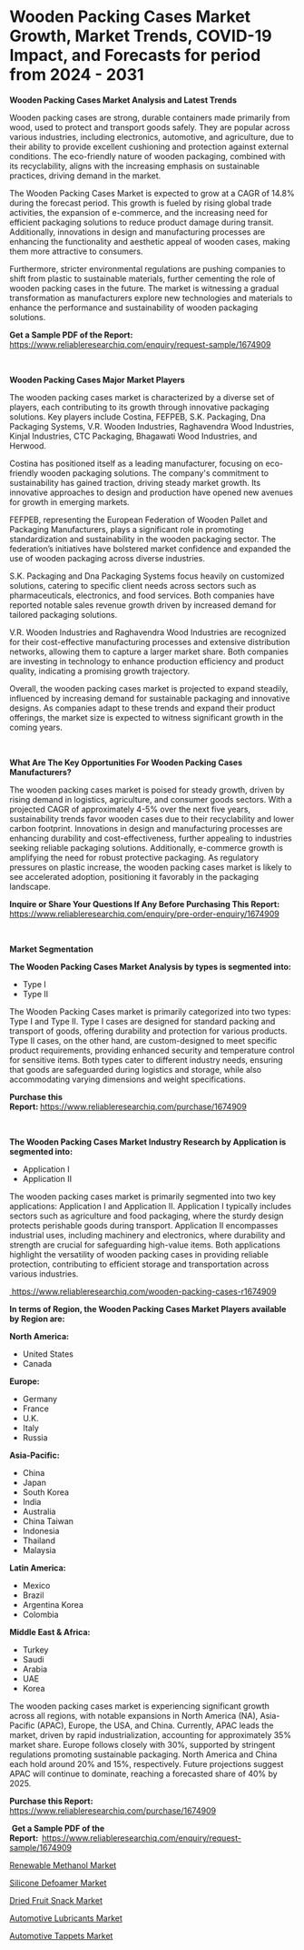 <p><h1>Wooden Packing Cases Market Growth, Market Trends, COVID-19 Impact, and Forecasts for period from 2024 - 2031</h1></p><p><strong>Wooden Packing Cases Market Analysis and Latest Trends</strong></p>
<p><p>Wooden packing cases are strong, durable containers made primarily from wood, used to protect and transport goods safely. They are popular across various industries, including electronics, automotive, and agriculture, due to their ability to provide excellent cushioning and protection against external conditions. The eco-friendly nature of wooden packaging, combined with its recyclability, aligns with the increasing emphasis on sustainable practices, driving demand in the market.</p><p>The Wooden Packing Cases Market is expected to grow at a CAGR of 14.8% during the forecast period. This growth is fueled by rising global trade activities, the expansion of e-commerce, and the increasing need for efficient packaging solutions to reduce product damage during transit. Additionally, innovations in design and manufacturing processes are enhancing the functionality and aesthetic appeal of wooden cases, making them more attractive to consumers. </p><p>Furthermore, stricter environmental regulations are pushing companies to shift from plastic to sustainable materials, further cementing the role of wooden packing cases in the future. The market is witnessing a gradual transformation as manufacturers explore new technologies and materials to enhance the performance and sustainability of wooden packaging solutions.</p></p>
<p><strong>Get a Sample PDF of the Report:&nbsp;</strong> <a href="https://www.reliableresearchiq.com/enquiry/request-sample/1674909?utm_campaign=1404&utm_medium=2&utm_source=Github&utm_content=ia&utm_term=10102024&utm_id=wooden-packing-cases">https://www.reliableresearchiq.com/enquiry/request-sample/1674909</a></p>
<p>&nbsp;</p>
<p><strong>Wooden Packing Cases Major Market Players</strong></p>
<p><p>The wooden packing cases market is characterized by a diverse set of players, each contributing to its growth through innovative packaging solutions. Key players include Costina, FEFPEB, S.K. Packaging, Dna Packaging Systems, V.R. Wooden Industries, Raghavendra Wood Industries, Kinjal Industries, CTC Packaging, Bhagawati Wood Industries, and Herwood.</p><p>Costina has positioned itself as a leading manufacturer, focusing on eco-friendly wooden packaging solutions. The company's commitment to sustainability has gained traction, driving steady market growth. Its innovative approaches to design and production have opened new avenues for growth in emerging markets.</p><p>FEFPEB, representing the European Federation of Wooden Pallet and Packaging Manufacturers, plays a significant role in promoting standardization and sustainability in the wooden packaging sector. The federation’s initiatives have bolstered market confidence and expanded the use of wooden packaging across diverse industries.</p><p>S.K. Packaging and Dna Packaging Systems focus heavily on customized solutions, catering to specific client needs across sectors such as pharmaceuticals, electronics, and food services. Both companies have reported notable sales revenue growth driven by increased demand for tailored packaging solutions.</p><p>V.R. Wooden Industries and Raghavendra Wood Industries are recognized for their cost-effective manufacturing processes and extensive distribution networks, allowing them to capture a larger market share. Both companies are investing in technology to enhance production efficiency and product quality, indicating a promising growth trajectory.</p><p>Overall, the wooden packing cases market is projected to expand steadily, influenced by increasing demand for sustainable packaging and innovative designs. As companies adapt to these trends and expand their product offerings, the market size is expected to witness significant growth in the coming years.</p></p>
<p>&nbsp;</p>
<p><strong>What Are The Key Opportunities For Wooden Packing Cases Manufacturers?</strong></p>
<p><p>The wooden packing cases market is poised for steady growth, driven by rising demand in logistics, agriculture, and consumer goods sectors. With a projected CAGR of approximately 4-5% over the next five years, sustainability trends favor wooden cases due to their recyclability and lower carbon footprint. Innovations in design and manufacturing processes are enhancing durability and cost-effectiveness, further appealing to industries seeking reliable packaging solutions. Additionally, e-commerce growth is amplifying the need for robust protective packaging. As regulatory pressures on plastic increase, the wooden packing cases market is likely to see accelerated adoption, positioning it favorably in the packaging landscape.</p></p>
<p><strong>Inquire or Share Your Questions If Any Before Purchasing This Report:</strong> <a href="https://www.reliableresearchiq.com/enquiry/pre-order-enquiry/1674909?utm_campaign=1404&utm_medium=2&utm_source=Github&utm_content=ia&utm_term=10102024&utm_id=wooden-packing-cases">https://www.reliableresearchiq.com/enquiry/pre-order-enquiry/1674909</a></p>
<p>&nbsp;</p>
<p><strong>Market Segmentation</strong></p>
<p><strong>The Wooden Packing Cases Market Analysis by types is segmented into:</strong></p>
<p><ul><li>Type I</li><li>Type II</li></ul></p>
<p><p>The Wooden Packing Cases market is primarily categorized into two types: Type I and Type II. Type I cases are designed for standard packing and transport of goods, offering durability and protection for various products. Type II cases, on the other hand, are custom-designed to meet specific product requirements, providing enhanced security and temperature control for sensitive items. Both types cater to different industry needs, ensuring that goods are safeguarded during logistics and storage, while also accommodating varying dimensions and weight specifications.</p></p>
<p><strong>Purchase this Report:&nbsp;</strong><a href="https://www.reliableresearchiq.com/purchase/1674909?utm_campaign=1404&utm_medium=2&utm_source=Github&utm_content=ia&utm_term=10102024&utm_id=wooden-packing-cases">https://www.reliableresearchiq.com/purchase/1674909</a></p>
<p>&nbsp;</p>
<p><strong>The Wooden Packing Cases Market Industry Research by Application is segmented into:</strong></p>
<p><ul><li>Application I</li><li>Application II</li></ul></p>
<p><p>The wooden packing cases market is primarily segmented into two key applications: Application I and Application II. Application I typically includes sectors such as agriculture and food packaging, where the sturdy design protects perishable goods during transport. Application II encompasses industrial uses, including machinery and electronics, where durability and strength are crucial for safeguarding high-value items. Both applications highlight the versatility of wooden packing cases in providing reliable protection, contributing to efficient storage and transportation across various industries.</p></p>
<p><a href="https://www.reliableresearchiq.com/wooden-packing-cases-r1674909?utm_campaign=1404&utm_medium=2&utm_source=Github&utm_content=ia&utm_term=10102024&utm_id=wooden-packing-cases">&nbsp;https://www.reliableresearchiq.com/wooden-packing-cases-r1674909</a></p>
<p><strong>In terms of Region, the Wooden Packing Cases Market Players available by Region are:</strong></p>
<p>
    <p> <strong> North America: </strong>
        <ul>
            <li>United States</li>
            <li>Canada</li>
        </ul>
        </p> 
    <p> <strong> Europe: </strong>
        <ul>
            <li>Germany</li>
            <li>France</li>
            <li>U.K.</li>
            <li>Italy</li>
            <li>Russia</li>
        </ul>
        </p> 
    <p> <strong> Asia-Pacific: </strong>
        <ul>
            <li>China</li>
            <li>Japan</li>
            <li>South Korea</li>
            <li>India</li>
            <li>Australia</li>
            <li>China Taiwan</li>
            <li>Indonesia</li>
            <li>Thailand</li>
            <li>Malaysia</li>
        </ul>
        </p> 
    <p> <strong> Latin America: </strong>
        <ul>
            <li>Mexico</li>
            <li>Brazil</li>
            <li>Argentina Korea</li>
            <li>Colombia</li>
        </ul>
        </p> 
    <p> <strong> Middle East & Africa: </strong>
        <ul>
            <li>Turkey</li>
            <li>Saudi</li>
            <li>Arabia</li>
            <li>UAE</li>
            <li>Korea</li>
        </ul>
    </p>
    </p>
<p><p>The wooden packing cases market is experiencing significant growth across all regions, with notable expansions in North America (NA), Asia-Pacific (APAC), Europe, the USA, and China. Currently, APAC leads the market, driven by rapid industrialization, accounting for approximately 35% market share. Europe follows closely with 30%, supported by stringent regulations promoting sustainable packaging. North America and China each hold around 20% and 15%, respectively. Future projections suggest APAC will continue to dominate, reaching a forecasted share of 40% by 2025.</p></p>
<p><strong>Purchase this Report: </strong><a href="https://www.reliableresearchiq.com/purchase/1674909?utm_campaign=1404&utm_medium=2&utm_source=Github&utm_content=ia&utm_term=10102024&utm_id=wooden-packing-cases">https://www.reliableresearchiq.com/purchase/1674909</a></p>
<p>&nbsp;<strong>Get a Sample PDF of the Report:&nbsp;&nbsp;</strong><a href="https://www.reliableresearchiq.com/enquiry/request-sample/1674909?utm_campaign=1404&utm_medium=2&utm_source=Github&utm_content=ia&utm_term=10102024&utm_id=wooden-packing-cases">https://www.reliableresearchiq.com/enquiry/request-sample/1674909</a></p>
<p><strong></strong></p>
<p><p><a href="https://www.linkedin.com/pulse/renewable-methanol-market-industry-landscape-growth-trajectories-uc0xf?utm_campaign=1404&utm_medium=2&utm_source=Github&utm_content=ia&utm_term=10102024&utm_id=wooden-packing-cases">Renewable Methanol Market</a></p><p><a href="https://www.linkedin.com/pulse/decoding-silicone-defoamer-industry-dynamics-strategic-imperatives-yhm9f?utm_campaign=1404&utm_medium=2&utm_source=Github&utm_content=ia&utm_term=10102024&utm_id=wooden-packing-cases">Silicone Defoamer Market</a></p><p><a href="https://github.com/NarcisoFerry/Market-Research-Report-List-1/blob/main/dried-fruit-snack-market.md?utm_campaign=1404&utm_medium=2&utm_source=Github&utm_content=ia&utm_term=10102024&utm_id=wooden-packing-cases">Dried Fruit Snack Market</a></p><p><a href="https://www.linkedin.com/pulse/automotive-lubricants-industry-sector-new-technologies-market-zjbbf?utm_campaign=1404&utm_medium=2&utm_source=Github&utm_content=ia&utm_term=10102024&utm_id=wooden-packing-cases">Automotive Lubricants Market</a></p><p><a href="https://www.linkedin.com/pulse/global-automotive-tappets-market-analysis-trends-forecasts-dsf6f?utm_campaign=1404&utm_medium=2&utm_source=Github&utm_content=ia&utm_term=10102024&utm_id=wooden-packing-cases">Automotive Tappets Market</a></p></p>